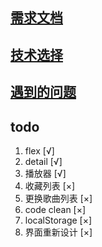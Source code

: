 ## [需求文档](./document/demand.md)

## [技术选择](./document/choosing_technology.md)

## [遇到的问题](./document/question.md)

## todo
1. flex [√]
2. detail [√]
3. 播放器 [√]
4. 收藏列表 [×]
5. 更换歌曲列表 [×]
6. code clean [×]
7. localStorage [×]
8. 界面重新设计 [×]
